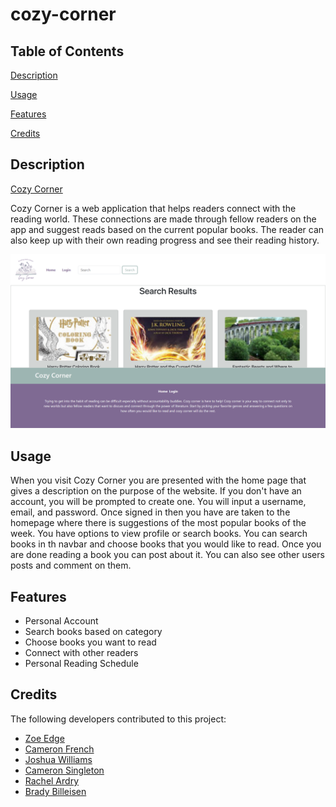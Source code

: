# cozy-corner

## Table of Contents

[Description](#description)

[Usage](#usage)

[Features](#features)

[Credits](#credits)

## Description

[Cozy Corner](https://cozy-corner-9b91c31f9b05.herokuapp.com/)

Cozy Corner is a web application that helps readers connect with the reading world. These connections are made through fellow readers on the app and suggest reads based on the current popular books. The reader can also keep up with their own reading progress and see their reading history. 

![Cozy Corner](./client/src/images/screenshot.png)

## Usage

When you visit Cozy Corner you are presented with the home page that gives a description on the purpose of the website. If you don't have an account, you will be prompted to create one. You will input a username, email, and password. Once signed in then you have are taken to the homepage where there is suggestions of the most popular books of the week. You have options to view profile or search books. You can search books in th navbar and choose books that you would like to read. Once you are done reading a book you can post about it. You can also see other users posts and comment on them. 

## Features

- Personal Account
- Search books based on category
- Choose books you want to read
- Connect with other readers
- Personal Reading Schedule

## Credits

The following developers contributed to this project: 

- [Zoe Edge](https://github.com/zoeedge16)
- [Cameron French](https://github.com/cameronfrench)
- [Joshua Williams](https://github.com/codehashira28)
- [Cameron Singleton](https://github.com/culinarycam)
- [Rachel Ardry](https://github.com/rachela1)
- [Brady Billeisen](https://github.com/brady-billeisen)



